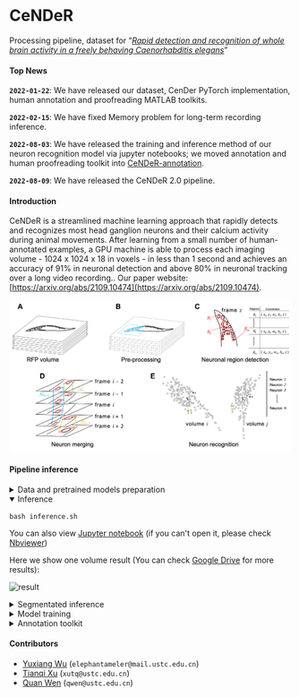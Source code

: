 # CeNDeR

Processing pipeline, dataset for “[*Rapid detection and recognition of whole brain activity in a freely behaving Caenorhabditis elegans*](https://arxiv.org/abs/2109.10474)”

#### Top News

**`2022-01-22`**:  We have released our dataset, CenDer PyTorch implementation, human annotation and proofreading MATLAB toolkits.

**`2022-02-15`**:  We have fixed Memory problem for long-term recording inference.

**`2022-08-03`**:  We have released the training and inference method of our neuron recognition model via jupyter notebooks; we moved annotation and human proofreading toolkit into [CeNDeR-annotation](https://github.com/Wenlab/CeNDeR-annotation).

**`2022-08-09`**:  We have released the CeNDeR 2.0 pipeline.

#### Introduction

CeNDeR is a streamlined machine learning approach that rapidly detects and recognizes most head ganglion neurons and their calcium activity during animal movements. After learning from a small number
of human-annotated examples, a GPU machine is able to process each imaging volume - 1024 x 1024 x 18 in voxels - in less than 1 second and achieves an accuracy of 91% in neuronal detection and above 80% in
neuronal tracking over a long video recording.. Our paper website: [https://arxiv.org/abs/2109.10474](https://arxiv.org/abs/2109.10474).

![](figs/pipeline.png)

#### Pipeline inference

<details>
<summary> Data and pretrained models preparation </summary>

You can download dataset, pretrained models and CeNDeR system in [OSF](https://osf.io/v2b5n/).

</details>

<details open>
<summary> Inference </summary>

```shell
bash inference.sh
```


You can also view [Jupyter notebook](https://github.com/Wenlab/C.elegans-Neuron-Recognition-Algorithm/blob/master/inference.ipynb) (if you can't open it, please check [Nbviewer](https://nbviewer.org/github/Wenlab/CeNDeR/blob/main/inference.ipynb))

Here we show one volume result (You can check [Google Drive]( https://drive.google.com/drive/folders/1eLU61i9GbfhekJA_57qhqvfkICDNTcCs?usp=sharing) for more results):

![result](figs/result.png)
</details>


<details>
<summary> Segmentated inference </summary>

To improve accuracy, one should tune pre-processing results (e.g., *C. elegans* coordinate system).

1. Pre-processing stage inference

```shell
python inference.py --only-preprocessing --preprocessing-mode 6 --process-stack-root data/dataset/raw --save-preprocess-result-root data/dataset/proofreading
```

2. Using [LABELME](https://github.com/wkentaro/labelme) (version 4.5.7) to tune

```shell
labelme data/dataset/proofreading
```

3. Pipeline inference from modified *C. elegans* coordinate system:

```shell
python inference.py --load-preprocess-result-root data/dataset/proofreading --process-stack-root data/dataset/raw --json-store-root data/dataset_result
```

</details>

<details>
<summary> Model training </summary>

Detection training example:

```shell
python src/detection/det_train.py
```

Recognition training example:

```shell
# training in CeNDeR dataset
python src/benchmarks/datasets/fDNC.py --mode 0
python src/recognition/training/exps/e1.py
```

You can also view [Jupyter notebook](https://github.com/Wenlab/C.elegans-Neuron-Recognition-Algorithm/blob/master/recognition.ipynb) (if you can't open it, please check [Nbviewer](https://nbviewer.org/github/Wenlab/CeNDeR/blob/main/recognition.ipynb))

```shell
# training in NeRVE dataset
python src/benchmarks/datasets/fDNC.py --mode 1
python src/benchmarks/datasets/CeNDeR.py --mode 1
python src/recognition/training/exps/e2_wa_nerve.py
```

Check [TensorBoard](https://www.tensorflow.org/tensorboard) for training details.

```shell
tensorboard --logdir=tb_log
```

</details>



<details>
<summary> Annotation toolkit </summary>

[The toolkit](https://github.com/Wenlab/CeNDeR-annotation) can view and annotate whole brain imaging data.

</details>

#### Contributors

- [Yuxiang Wu](https://github.com/wuyxiquanquan) (`elephantameler@mail.ustc.edu.cn`)
- [Tianqi Xu](https://github.com/xutq) (`xutq@ustc.edu.cn`)
- [Quan Wen](https://github.com/wenquan) (`qwen@ustc.edu.cn`)

